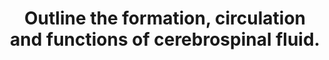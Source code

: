 ---
title: "Outline the formation, circulation and functions of cerebrospinal fluid."
entityType: SAQ
exam: PEX
college: CICM
year: 2020
sitting: A
question: 16
passRate: 81
EC_expectedDomains:
- "The circulation and functions of CSF was generally well answered."
EC_errorsCommon:
- "Formation of CSF, however, was answered poorly, with many candidates listing its composition instead."
EC_extraCredit:
- "This is a three-part question and was marked as such."
- "The examiners were looking for an understanding of the physiological processes of formation not the composition."
---